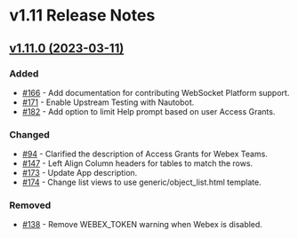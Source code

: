 <!-- markdownlint-disable MD024 -->
# v1.11 Release Notes

<!-- towncrier release notes start -->
## [v1.11.0 (2023-03-11)](https://github.com/nautobot/nautobot-plugin-chatops/releases/tag/v1.11.0)

### Added

- [#166](https://github.com/nautobot/nautobot-plugin-chatops/issues/166) - Add documentation for contributing WebSocket Platform support.
- [#171](https://github.com/nautobot/nautobot-plugin-chatops/issues/171) - Enable Upstream Testing with Nautobot.
- [#182](https://github.com/nautobot/nautobot-plugin-chatops/issues/182) - Add option to limit Help prompt based on user Access Grants.

### Changed

- [#94](https://github.com/nautobot/nautobot-plugin-chatops/issues/94) - Clarified the description of Access Grants for Webex Teams.
- [#147](https://github.com/nautobot/nautobot-plugin-chatops/issues/147) - Left Align Column headers for tables to match the rows.
- [#173](https://github.com/nautobot/nautobot-plugin-chatops/issues/173) - Update App description.
- [#174](https://github.com/nautobot/nautobot-plugin-chatops/issues/174) - Change list views to use generic/object_list.html template.

### Removed

- [#138](https://github.com/nautobot/nautobot-plugin-chatops/issues/138) - Remove WEBEX_TOKEN warning when Webex is disabled.
